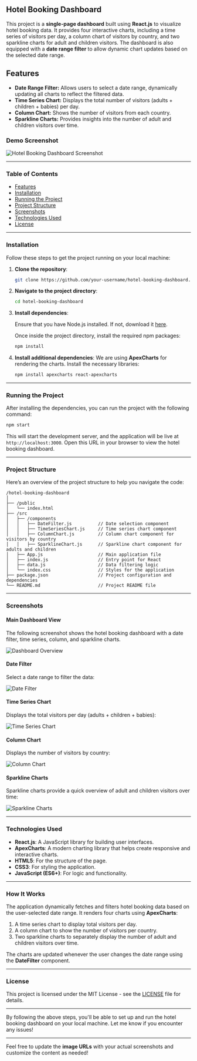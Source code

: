 ## Hotel Booking Dashboard

This project is a **single-page dashboard** built using **React.js** to visualize hotel booking data. It provides four interactive charts, including a time series of visitors per day, a column chart of visitors by country, and two sparkline charts for adult and children visitors. The dashboard is also equipped with a **date range filter** to allow dynamic chart updates based on the selected date range.

## Features
- **Date Range Filter:** Allows users to select a date range, dynamically updating all charts to reflect the filtered data.
- **Time Series Chart:** Displays the total number of visitors (adults + children + babies) per day.
- **Column Chart:** Shows the number of visitors from each country.
- **Sparkline Charts:** Provides insights into the number of adult and children visitors over time.
  
### Demo Screenshot
![Hotel Booking Dashboard Screenshot](screenshot.png)

---

### Table of Contents
- [Features](#features)
- [Installation](#installation)
- [Running the Project](#running-the-project)
- [Project Structure](#project-structure)
- [Screenshots](#screenshots)
- [Technologies Used](#technologies-used)
- [License](#license)

---

### Installation

Follow these steps to get the project running on your local machine:

1. **Clone the repository**:

   ```bash
   git clone https://github.com/your-username/hotel-booking-dashboard.git
   ```

2. **Navigate to the project directory**:

   ```bash
   cd hotel-booking-dashboard
   ```

3. **Install dependencies**:

   Ensure that you have Node.js installed. If not, download it [here](https://nodejs.org/).

   Once inside the project directory, install the required npm packages:

   ```bash
   npm install
   ```

4. **Install additional dependencies**:
   We are using **ApexCharts** for rendering the charts. Install the necessary libraries:

   ```bash
   npm install apexcharts react-apexcharts
   ```

---

### Running the Project

After installing the dependencies, you can run the project with the following command:

```bash
npm start
```

This will start the development server, and the application will be live at `http://localhost:3000`. Open this URL in your browser to view the hotel booking dashboard.

---

### Project Structure

Here’s an overview of the project structure to help you navigate the code:

```
/hotel-booking-dashboard
│
├── /public
│   └── index.html
├── /src
│   ├── /components
│   │   ├── DateFilter.js          // Date selection component
│   │   ├── TimeSeriesChart.js     // Time series chart component
│   │   ├── ColumnChart.js         // Column chart component for visitors by country
│   │   ├── SparklineChart.js      // Sparkline chart component for adults and children
│   ├── App.js                     // Main application file
│   ├── index.js                   // Entry point for React
│   ├── data.js                    // Data filtering logic
│   └── index.css                  // Styles for the application
├── package.json                   // Project configuration and dependencies
└── README.md                      // Project README file
```

---

### Screenshots

#### Main Dashboard View
The following screenshot shows the hotel booking dashboard with a date filter, time series, column, and sparkline charts.

![Dashboard Overview](screenshot.png)

#### Date Filter
Select a date range to filter the data:

![Date Filter](date-filter.png)

#### Time Series Chart
Displays the total visitors per day (adults + children + babies):

![Time Series Chart](time-series.png)

#### Column Chart
Displays the number of visitors by country:

![Column Chart](column-chart.png)

#### Sparkline Charts
Sparkline charts provide a quick overview of adult and children visitors over time:

![Sparkline Charts](sparkline-charts.png)

---

### Technologies Used

- **React.js**: A JavaScript library for building user interfaces.
- **ApexCharts**: A modern charting library that helps create responsive and interactive charts.
- **HTML5**: For the structure of the page.
- **CSS3**: For styling the application.
- **JavaScript (ES6+)**: For logic and functionality.

---

### How It Works

The application dynamically fetches and filters hotel booking data based on the user-selected date range. It renders four charts using **ApexCharts**:
1. A time series chart to display total visitors per day.
2. A column chart to show the number of visitors per country.
3. Two sparkline charts to separately display the number of adult and children visitors over time.

The charts are updated whenever the user changes the date range using the **DateFilter** component.

---

### License

This project is licensed under the MIT License - see the [LICENSE](LICENSE) file for details.

---

By following the above steps, you'll be able to set up and run the hotel booking dashboard on your local machine. Let me know if you encounter any issues!

---

Feel free to update the **image URLs** with your actual screenshots and customize the content as needed!
